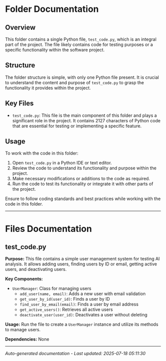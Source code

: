 # Folder Documentation

## Overview
This folder contains a single Python file, `test_code.py`, which is an integral part of the project. The file likely contains code for testing purposes or a specific functionality within the software project.

## Structure
The folder structure is simple, with only one Python file present. It is crucial to understand the content and purpose of `test_code.py` to grasp the functionality it provides within the project.

## Key Files
- `test_code.py`: This file is the main component of this folder and plays a significant role in the project. It contains 2127 characters of Python code that are essential for testing or implementing a specific feature.

## Usage
To work with the code in this folder:
1. Open `test_code.py` in a Python IDE or text editor.
2. Review the code to understand its functionality and purpose within the project.
3. Make necessary modifications or additions to the code as required.
4. Run the code to test its functionality or integrate it with other parts of the project.

Ensure to follow coding standards and best practices while working with the code in this folder.

---

# Files Documentation

## test_code.py

**Purpose:** This file contains a simple user management system for testing AI analysis. It allows adding users, finding users by ID or email, getting active users, and deactivating users.

**Key Components:**
- `UserManager`: Class for managing users
  - `add_user(name, email)`: Adds a new user with email validation
  - `get_user_by_id(user_id)`: Finds a user by ID
  - `find_user_by_email(email)`: Finds a user by email address
  - `get_active_users()`: Retrieves all active users
  - `deactivate_user(user_id)`: Deactivates a user without deleting

**Usage:** Run the file to create a `UserManager` instance and utilize its methods to manage users.

**Dependencies:** None

---
*Auto-generated documentation - Last updated: 2025-07-18 05:11:30*
